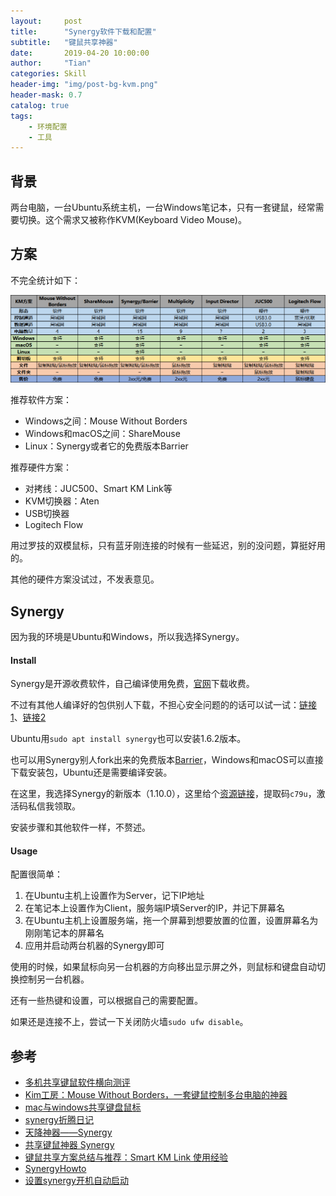 ```yaml
---
layout:     post
title:      "Synergy软件下载和配置"
subtitle:   "键鼠共享神器"
date:       2019-04-20 10:00:00
author:     "Tian"
categories: Skill
header-img: "img/post-bg-kvm.png"
header-mask: 0.7
catalog: true
tags:
    - 环境配置
    - 工具
---
```


## 背景

两台电脑，一台Ubuntu系统主机，一台Windows笔记本，只有一套键鼠，经常需要切换。这个需求又被称作KVM(Keyboard Video Mouse)。

## 方案

不完全统计如下：

![](https://raw.githubusercontent.com/tianws/tianws.github.io/master/img/in-post/20190421150544.png)

推荐软件方案：

- Windows之间：Mouse Without Borders
- Windows和macOS之间：ShareMouse
- Linux：Synergy或者它的免费版本Barrier

推荐硬件方案：

- 对拷线：JUC500、Smart KM Link等
- KVM切换器：Aten
- USB切换器
- Logitech Flow

用过罗技的双模鼠标，只有蓝牙刚连接的时候有一些延迟，别的没问题，算挺好用的。

其他的硬件方案没试过，不发表意见。

## Synergy

因为我的环境是Ubuntu和Windows，所以我选择Synergy。

#### Install

Synergy是开源收费软件，自己编译使用免费，[官网](<https://symless.com/synergy>)下载收费。

不过有其他人编译好的包供别人下载，不担心安全问题的的话可以试一试：[链接1](<https://brahma-dev.github.io/synergy-stable-builds/>)、[链接2](<https://sourceforge.net/projects/synergy-stable-builds/>)

Ubuntu用`sudo apt install synergy`也可以安装1.6.2版本。

也可以用Synergy别人fork出来的免费版本[Barrier](<https://github.com/debauchee/barrier>)，Windows和macOS可以直接下载安装包，Ubuntu还是需要编译安装。

在这里，我选择Synergy的新版本（1.10.0），这里给个[资源链接](https://pan.baidu.com/s/12-vQLlVoIq89wV3d7nBS4A)，提取码`c79u`，激活码私信我领取。

安装步骤和其他软件一样，不赘述。

#### Usage

配置很简单：

1. 在Ubuntu主机上设置作为Server，记下IP地址
2. 在笔记本上设置作为Client，服务端IP填Server的IP，并记下屏幕名
3. 在Ubuntu主机上设置服务端，拖一个屏幕到想要放置的位置，设置屏幕名为刚刚笔记本的屏幕名
4. 应用并启动两台机器的Synergy即可

使用的时候，如果鼠标向另一台机器的方向移出显示屏之外，则鼠标和键盘自动切换控制另一台机器。

还有一些热键和设置，可以根据自己的需要配置。

如果还是连接不上，尝试一下关闭防火墙`sudo ufw disable`。

## 参考

- [多机共享键鼠软件横向测评](<http://blog.shrp.me/Multi-Computer-Mouse-and-Keyboard-sharing.html>)
- [Kim工房：Mouse Without Borders，一套键鼠控制多台电脑的神器](<https://post.smzdm.com/p/642130/>)
- [mac与windows共享键盘鼠标](<https://www.jianshu.com/p/f1da68ac5413>)
- [synergy折腾日记](<https://www.52pojie.cn/thread-719088-1-1.html>)
- [天降神器——Synergy](<https://blog.csdn.net/weixin_41995979/article/details/81990179>)
- [共享键鼠神器 Synergy](<http://wulc.me/2018/03/31/%E5%85%B1%E4%BA%AB%E9%94%AE%E9%BC%A0%E7%A5%9E%E5%99%A8%20Synergy/>)
- [键鼠共享方案总结与推荐：Smart KM Link 使用经验](<https://post.smzdm.com/p/343668/>)
- [SynergyHowto](https://help.ubuntu.com/community/SynergyHowto)
- [设置synergy开机自动启动](<http://guaneryu.com/blog/?p=379>)

